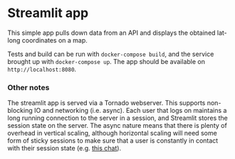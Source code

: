 # Streamlit app

This simple app pulls down data from an API and displays the obtained lat-long coordinates on a map.

Tests and build can be run with `docker-compose build`, and the service brought up with `docker-compose up`. The app should be available on `http://localhost:8080`.

### Other notes

The streamlit app is served via a Tornado webserver. This supports non-blocking IO and networking (i.e. async). Each user that logs on maintains a long running connection to the server in a session, and Streamlit stores the session state on the server. The async nature means that there is plenty of overhead in vertical scaling, although horizontal scaling will need some form of sticky sessions to make sure that a user is constantly in contact with their session state (e.g. [this chat](https://discuss.streamlit.io/t/how-to-really-scale-a-streamlit-app/44662/4)).